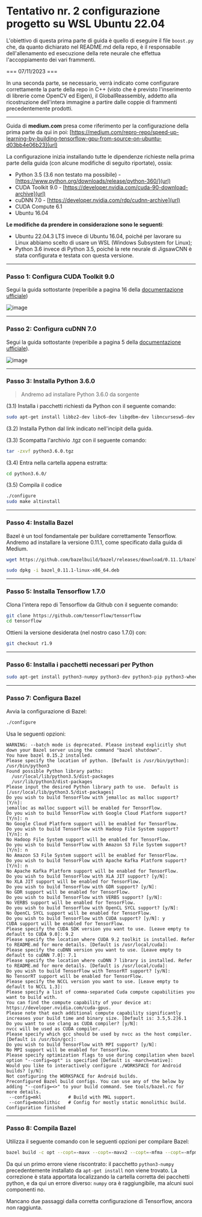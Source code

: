 # Tentativo nr. 2 configurazione progetto su WSL Ubuntu 22.04

L'obiettivo di questa prima parte di guida è quello di eseguire il file ```boost.py``` che, da quanto dichiarato nel README.md della repo, è il responsabile dell'allenamento ed esecuzione della rete neurale che effettua l'accoppiamento dei vari frammenti.

=== 07/11/2023 ===

In una seconda parte, se necessario, verrà indicato come configurare correttamente la parte della repo in C++ (visto che è previsto l'inserimento di librerie come OpenCV ed Eigen), il GlobalReassembly, addetto alla ricostruzione dell'intera immagine a partire dalle coppie di frammenti precedentemente prodotti.

---

Guida di **medium.com** presa come riferimento per la configurazione della prima parte da qui in poi: [https://medium.com/repro-repo/speed-up-learning-by-building-tensorflow-gpu-from-source-on-ubuntu-d03bb4e06b23](url)

La configurazione inizia installando tutte le dipendenze richieste nella prima parte della guida (con alcune modifiche di seguito riportate), ossia:
- Python 3.5 (3.6 non testato ma possibile) - [https://www.python.org/downloads/release/python-360/](url)
- CUDA Toolkit 9.0 - [https://developer.nvidia.com/cuda-90-download-archive](url)
- cuDNN 7.0 - [https://developer.nvidia.com/rdp/cudnn-archive](url)
- CUDA Compute 6.1
- Ubuntu 16.04

**Le modifiche da prendere in considerazione sono le seguenti**:
- Ubuntu 22.04.3 LTS invece di Ubuntu 16.04, poiché per lavorare su Linux abbiamo scelto di usare un WSL (Windows Subsystem for Linux);
- Python 3.6 invece di Python 3.5, poiché la rete neurale di JigsawCNN è stata configurata e testata con questa versione.

---
### Passo 1: Configura CUDA Toolkit 9.0
Segui la guida sottostante (reperibile a pagina 16 della [documentazione ufficiale](https://developer.download.nvidia.com/compute/cuda/9.0/Prod/docs/sidebar/CUDA_Quick_Start_Guide.pdf))

![image](https://github.com/wisetreeam/AutoErcole/assets/74073441/3192367b-f61a-4eac-8ef6-3c6a8823a9b5)

---
### Passo 2: Configura cuDNN 7.0
Segui la guida sottostante (reperibile a pagina 5 della [documentazione ufficiale](https://developer.download.nvidia.com/compute/machine-learning/cudnn/secure/v7.0.5/prod/Doc/cuDNN-Installation-Guide.pdf?wGjDYCK3g-itSJ2NbcHoD4J1_81wKT9ow0jOy7LXaMJR2THIKQ_82uM2Dq-lyPNcWX9jCBGJVbgZKrypdk8qxZKPDb3uZddAiWtXw1GW4K38wFsZfLfCvQCr4Z7hlo8Rpjkxlo8LZgx0H6FwQH84wqk4dj3R86B0aT3VVwooY3VTKMNuXDqGYxQXU2Qk2ZIjjA==&t=eyJscyI6ImdzZW8iLCJsc2QiOiJodHRwczovL3d3dy5nb29nbGUuY29tLyJ9)).

![image](https://github.com/wisetreeam/AutoErcole/assets/74073441/8d3bb1aa-2fe0-4057-a96a-d97327787b59)

---
### Passo 3: Installa Python 3.6.0

> Andremo ad installare Python 3.6.0 da sorgente

(3.1) Installa i pacchetti richiesti da Python con il seguente comando:
```bash
sudo apt-get install libbz2-dev libc6-dev libgdbm-dev libncursesw5-dev libreadline-gplv2-dev libssl-dev libsqlite3-dev tk-dev
```
(3.2) Installa Python dal link indicato nell'incipit della guida.

(3.3) Scompatta l'archivio .tgz con il seguente comando:
```bash
tar -zxvf python3.6.0.tgz
```
(3.4) Entra nella cartella appena estratta:
```bash
cd python3.6.0/
```
(3.5) Compila il codice
```bash
./configure
sudo make altinstall
```

---
### Passo 4: Installa Bazel
Bazel è un tool fondamentale per buildare correttamente Tensorflow. Andremo ad installare la versione 0.11.1, come specificato dalla guida di Medium.

```bash
wget https://github.com/bazelbuild/bazel/releases/download/0.11.1/bazel_0.11.1-linux-x86_64.deb

sudo dpkg -i bazel_0.11.1-linux-x86_64.deb
```

---
### Passo 5: Installa Tensorflow 1.7.0

Clona l'intera repo di Tensorflow da Github con il seguente comando:
```bash
git clone https://github.com/tensorflow/tensorflow
cd tensorflow
```
Ottieni la versione desiderata (nel nostro caso 1.7.0) con:
```bash
git checkout r1.9
```

---
### Passo 6: Installa i pacchetti necessari per Python
```bash
sudo apt-get install python3-numpy python3-dev python3-pip python3-wheel
```

---
### Passo 7: Configura Bazel

Avvia la configurazione di Bazel:
```bash
./configure
```

Usa le seguenti opzioni:
```console
WARNING: --batch mode is deprecated. Please instead explicitly shut down your Bazel server using the command "bazel shutdown".
You have bazel 0.15.2 installed.
Please specify the location of python. [Default is /usr/bin/python]: /usr/bin/python3
Found possible Python library paths:
  /usr/local/lib/python3.5/dist-packages
  /usr/lib/python3/dist-packages
Please input the desired Python library path to use.  Default is [/usr/local/lib/python3.5/dist-packages]
Do you wish to build TensorFlow with jemalloc as malloc support? [Y/n]: 
jemalloc as malloc support will be enabled for TensorFlow.
Do you wish to build TensorFlow with Google Cloud Platform support? [Y/n]: n
No Google Cloud Platform support will be enabled for TensorFlow.
Do you wish to build TensorFlow with Hadoop File System support? [Y/n]: n
No Hadoop File System support will be enabled for TensorFlow.
Do you wish to build TensorFlow with Amazon S3 File System support? [Y/n]: n
No Amazon S3 File System support will be enabled for TensorFlow.
Do you wish to build TensorFlow with Apache Kafka Platform support? [Y/n]: n
No Apache Kafka Platform support will be enabled for TensorFlow.
Do you wish to build TensorFlow with XLA JIT support? [y/N]:  
No XLA JIT support will be enabled for TensorFlow.
Do you wish to build TensorFlow with GDR support? [y/N]: 
No GDR support will be enabled for TensorFlow.
Do you wish to build TensorFlow with VERBS support? [y/N]: 
No VERBS support will be enabled for TensorFlow.
Do you wish to build TensorFlow with OpenCL SYCL support? [y/N]: 
No OpenCL SYCL support will be enabled for TensorFlow.
Do you wish to build TensorFlow with CUDA support? [y/N]: y
CUDA support will be enabled for TensorFlow.
Please specify the CUDA SDK version you want to use. [Leave empty to default to CUDA 9.0]: 9.2
Please specify the location where CUDA 9.2 toolkit is installed. Refer to README.md for more details. [Default is /usr/local/cuda]:
Please specify the cuDNN version you want to use. [Leave empty to default to cuDNN 7.0]: 7.1
Please specify the location where cuDNN 7 library is installed. Refer to README.md for more details. [Default is /usr/local/cuda]:
Do you wish to build TensorFlow with TensorRT support? [y/N]: 
No TensorRT support will be enabled for TensorFlow.
Please specify the NCCL version you want to use. [Leave empty to default to NCCL 1.3]:
Please specify a list of comma-separated Cuda compute capabilities you want to build with.
You can find the compute capability of your device at: https://developer.nvidia.com/cuda-gpus.
Please note that each additional compute capability significantly increases your build time and binary size. [Default is: 3.5,5.2]6.1
Do you want to use clang as CUDA compiler? [y/N]: 
nvcc will be used as CUDA compiler.
Please specify which gcc should be used by nvcc as the host compiler. [Default is /usr/bin/gcc]:
Do you wish to build TensorFlow with MPI support? [y/N]: 
No MPI support will be enabled for TensorFlow.
Please specify optimization flags to use during compilation when bazel option "--config=opt" is specified [Default is -march=native]:
Would you like to interactively configure ./WORKSPACE for Android builds? [y/N]: 
Not configuring the WORKSPACE for Android builds.
Preconfigured Bazel build configs. You can use any of the below by adding "--config=<>" to your build command. See tools/bazel.rc for more details.
 --config=mkl          # Build with MKL support.
 --config=monolithic   # Config for mostly static monolithic build.
Configuration finished
```
---
### Passo 8: Compila Bazel

Utilizza il seguente comando con le seguenti opzioni per compilare Bazel:
```bash
bazel build -c opt --copt=-mavx --copt=-mavx2 --copt=-mfma --copt=-mfpmath=both --copt=-msse4.1 --copt=-msse4.2 -k //tensorflow/tools/pip_package:build_pip_package --cxxopt="-D_GLIBCXX_USE_CXX11_ABI=0"
```

Da qui un primo errore viene riscontrato: il pacchetto ```python3-numpy``` precedentemente installato da ```apt-get install``` non viene trovato.
La correzione è stata apportata localizzando la cartella corretta dei pacchetti python, e da qui un errore diverso: ```numpy``` ora è raggiungibile, ma alcuni suoi componenti no.

Mancano due passaggi dalla corretta configurazione di Tensorflow, ancora non raggiunta.
